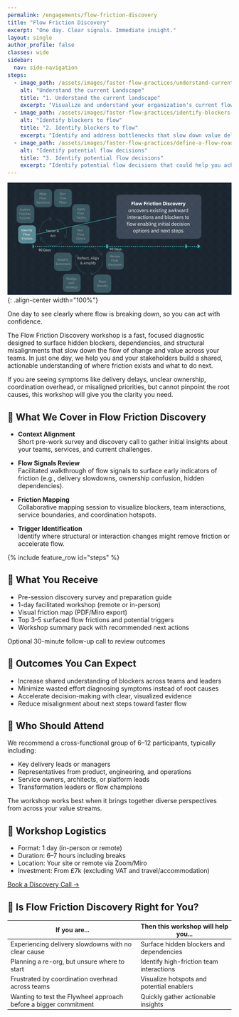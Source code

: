 ```yaml
---
permalink: /engagements/flow-friction-discovery
title: "Flow Friction Discovery"
excerpt: "One day. Clear signals. Immediate insight."
layout: single
author_profile: false
classes: wide
sidebar:
  nav: side-navigation
steps:
  - image_path: /assets/images/faster-flow-practices/understand-current-landscape.png
    alt: "Understand the current Landscape"
    title: "1. Understand the current landscape"
    excerpt: "Visualize and understand your organization's current flow patterns and boundaries."
  - image_path: /assets/images/faster-flow-practices/identify-blockers-to-flow.png
    alt: "Identify blockers to flow"
    title: "2. Identify blockers to flow"
    excerpt: "Identify and address bottlenecks that slow down value delivery."
  - image_path: /assets/images/faster-flow-practices/define-a-flow-roadmap.png
    alt: "Identify potential flow decisions"
    title: "3. Identify potential flow decisions"
    excerpt: "Identify potential flow decisions that could help you achieve faster flow."
---
```


![Flow Friction Discovery](/assets/images/engagements/flow-friction-discovery.gif){: .align-center width="100%"}

One day to see clearly where flow is breaking down, so you can act with confidence.

The Flow Friction Discovery workshop is a fast, focused diagnostic designed to surface hidden blockers, dependencies, and structural misalignments that slow down the flow of change and value across your teams. In just one day, we help you and your stakeholders build a shared, actionable understanding of where friction exists and what to do next.

If you are seeing symptoms like delivery delays, unclear ownership, coordination overhead, or misaligned priorities, but cannot pinpoint the root causes, this workshop will give you the clarity you need.

## 🎯 What We Cover in Flow Friction Discovery

- **Context Alignment**  
  Short pre-work survey and discovery call to gather initial insights about your teams, services, and current challenges.

- **Flow Signals Review**  
  Facilitated walkthrough of flow signals to surface early indicators of friction (e.g., delivery slowdowns, ownership confusion, hidden dependencies).

- **Friction Mapping**  
  Collaborative mapping session to visualize blockers, team interactions, service boundaries, and coordination hotspots.

- **Trigger Identification**  
  Identify where structural or interaction changes might remove friction or accelerate flow.

{% include feature_row id="steps" %}

## 🧰 What You Receive

- Pre-session discovery survey and preparation guide
- 1-day facilitated workshop (remote or in-person)
- Visual friction map (PDF/Miro export)
- Top 3–5 surfaced flow frictions and potential triggers
- Workshop summary pack with recommended next actions

Optional 30-minute follow-up call to review outcomes

## 📝 Outcomes You Can Expect

- Increase shared understanding of blockers across teams and leaders
- Minimize wasted effort diagnosing symptoms instead of root causes
- Accelerate decision-making with clear, visualized evidence
- Reduce misalignment about next steps toward faster flow

## 👥 Who Should Attend

We recommend a cross-functional group of 6–12 participants, typically including:

- Key delivery leads or managers
- Representatives from product, engineering, and operations
- Service owners, architects, or platform leads
- Transformation leaders or flow champions

The workshop works best when it brings together diverse perspectives from across your value streams.

## 📅 Workshop Logistics

- Format: 1 day (in-person or remote)
- Duration: 6–7 hours including breaks
- Location: Your site or remote via Zoom/Miro
- Investment: From £7k (excluding VAT and travel/accommodation)

[Book a Discovery Call →](/contact)

## 📍 Is Flow Friction Discovery Right for You?

| If you are... | Then this workshop will help you... |
| -------------- | --------------------------------- |
| Experiencing delivery slowdowns with no clear cause | Surface hidden blockers and dependencies |
| Planning a re-org, but unsure where to start | Identify high-friction team interactions |
| Frustrated by coordination overhead across teams | Visualize hotspots and potential enablers |
| Wanting to test the Flywheel approach before a bigger commitment | Quickly gather actionable insights |

